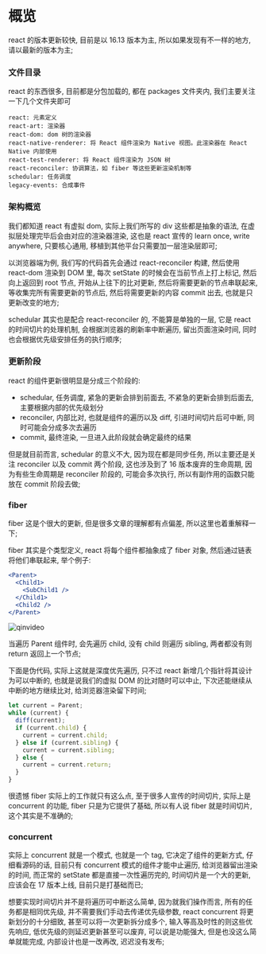 # 概览

react 的版本更新较快, 目前是以 16.13 版本为主, 所以如果发现有不一样的地方, 请以最新的版本为主;

### 文件目录

react 的东西很多, 目前都是分包加载的, 都在 packages 文件夹内, 我们主要关注一下几个文件夹即可

```
react: 元素定义
react-art: 渲染器
react-dom: dom 树的渲染器
react-native-renderer: 将 React 组件渲染为 Native 视图。此渲染器在 React Native 内部使用
react-test-renderer: 将 React 组件渲染为 JSON 树
react-reconciler: 协调算法，如 fiber 等这些更新渲染机制等
schedular: 任务调度
legacy-events: 合成事件
```

### 架构概览

我们都知道 react 有虚拟 dom, 实际上我们所写的 div 这些都是抽象的语法, 在虚拟层处理完毕后会由对应的渲染器渲染, 这也是 react 宣传的 learn once, write anywhere, 只要核心通用, 移植到其他平台只需要加一层渲染层即可;

以浏览器端为例, 我们写的代码首先会通过 react-reconciler 构建, 然后使用 react-dom 渲染到 DOM 里, 每次 setState 的时候会在当前节点上打上标记, 然后向上返回到 root 节点, 开始从上往下的比对更新, 然后将需要更新的节点串联起来, 等收集完所有需要更新的节点后, 然后将需要更新的内容 commit 出去, 也就是只更新改变的地方;

schedular 其实也是配合 react-reconciler 的, 不能算是单独的一层, 它是 react 的时间切片的处理机制, 会根据浏览器的刷新率中断遍历, 留出页面渲染时间, 同时也会根据优先级安排任务的执行顺序;

### 更新阶段

react 的组件更新很明显是分成三个阶段的:

- schedular, 任务调度, 紧急的更新会排到前面去, 不紧急的更新会排到后面去, 主要根据内部的优先级划分
- reconciler, 内部比对, 也就是组件的遍历以及 diff, 引进时间切片后可中断, 同时可能会分成多次去遍历
- commit, 最终渲染, 一旦进入此阶段就会确定最终的结果

但是就目前而言, schedular 的意义不大, 因为现在都是同步任务, 所以主要还是关注 reconciler 以及 commit 两个阶段, 这也涉及到了 16 版本废弃的生命周期, 因为有些生命周期是 reconciler 阶段的, 可能会多次执行, 所以有副作用的函数只能放在 commit 阶段去做;

### fiber

fiber 这是个很大的更新, 但是很多文章的理解都有点偏差, 所以这里也着重解释一下;

fiber 其实是个类型定义, react 将每个组件都抽象成了 fiber 对象, 然后通过链表将他们串联起来, 举个例子:

```jsx
<Parent>
  <Child1>
    <SubChild1 />
  </Child1>
  <Child2 />
</Parent>
```

![qinvideo](https://assets.qinmei.org/images/react-code-1.png)

当遍历 Parent 组件时, 会先遍历 child, 没有 child 则遍历 sibling, 两者都没有则 return 返回上一个节点;

下面是伪代码, 实际上这就是深度优先遍历, 只不过 react 新增几个指针将其设计为可以中断的, 也就是说我们的虚拟 DOM 的比对随时可以中止, 下次还能继续从中断的地方继续比对, 给浏览器渲染留下时间;

```js
let current = Parent;
while (current) {
  diff(current);
  if (current.child) {
    current = current.child;
  } else if (current.sibling) {
    current = current.sibling;
  } else {
    current = current.return;
  }
}
```

很遗憾 fiber 实际上的工作就只有这么点, 至于很多人宣传的时间切片, 实际上是 concurrent 的功能, fiber 只是为它提供了基础, 所以有人说 fiber 就是时间切片, 这个其实是不准确的;

### concurrent

实际上 concurrent 就是一个模式, 也就是一个 tag, 它决定了组件的更新方式, 仔细看源码的话, 目前只有 concurrent 模式的组件才能中止遍历, 给浏览器留出渲染的时间, 而正常的 setState 都是直接一次性遍历完的, 时间切片是一个大的更新, 应该会在 17 版本上线, 目前只是打基础而已;

想要实现时间切片并不是将遍历可中断这么简单, 因为就我们操作而言, 所有的任务都是相同优先级, 并不需要我们手动去传递优先级参数, react concurrent 将更新划分的十分细致, 甚至可以将一次更新拆分成多个, 输入等高及时性的则这些优先响应, 低优先级的则延迟更新甚至可以废弃, 可以说是功能强大, 但是也没这么简单就能完成, 内部设计也是一改再改, 迟迟没有发布;
